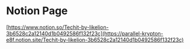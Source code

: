 # Notion Page
[https://www.notion.so/Techit-by-likelion-3b6528c2a12140d1b0492586f132f23c](https://parallel-krypton-e8f.notion.site/Techit-by-likelion-3b6528c2a12140d1b0492586f132f23c)
